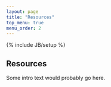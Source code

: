 ```yaml
---
layout: page
title: "Resources"
top_menu: true
menu_order: 2
---
```

{% include JB/setup %}

## Resources

Some intro text would probably go here.
